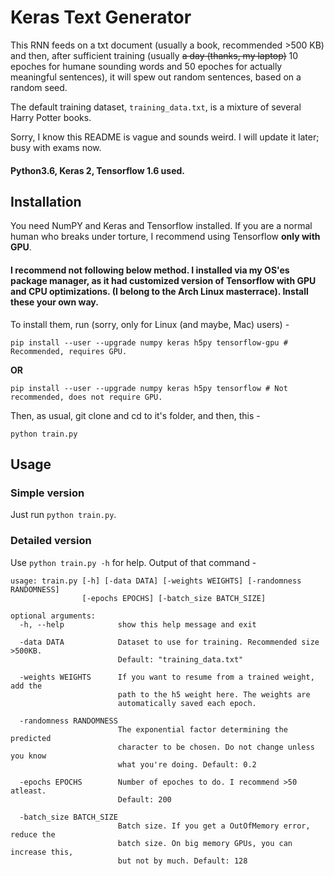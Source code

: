 # Keras Text Generator

This RNN feeds on a txt document (usually a book, recommended >500 KB) and then, after sufficient training (usually ~~a day (thanks, my laptop)~~ 10 epoches for humane sounding words and 50 epoches for actually meaningful sentences), it will spew out random sentences, based on a random seed.

The default training dataset, `training_data.txt`, is a mixture of several Harry Potter books.

Sorry, I know this README is vague and sounds weird. I will update it later; busy with exams now.

#### Python3.6, Keras 2, Tensorflow 1.6 used.

## Installation

You need NumPY and Keras and Tensorflow installed. If you are a normal human who breaks under torture, I recommend using Tensorflow **only with GPU**.

#### I recommend not following below method. I installed via my OS'es package manager, as it had customized version of Tensorflow with GPU and CPU optimizations. (I belong to the Arch Linux masterrace). Install these your own way.
To install them, run (sorry, only for Linux (and maybe, Mac) users) -
```
pip install --user --upgrade numpy keras h5py tensorflow-gpu # Recommended, requires GPU.
```
**OR**
```
pip install --user --upgrade numpy keras h5py tensorflow # Not recommended, does not require GPU.
```

Then, as usual, git clone and cd to it's folder, and then, this -
```
python train.py
```
## Usage

### Simple version
Just run `python train.py`.
### Detailed version
Use `python train.py -h` for help. Output of that command -
```
usage: train.py [-h] [-data DATA] [-weights WEIGHTS] [-randomness RANDOMNESS]
                [-epochs EPOCHS] [-batch_size BATCH_SIZE]

optional arguments:
  -h, --help            show this help message and exit

  -data DATA            Dataset to use for training. Recommended size >500KB.
                        Default: "training_data.txt"

  -weights WEIGHTS      If you want to resume from a trained weight, add the
                        path to the h5 weight here. The weights are
                        automatically saved each epoch.

  -randomness RANDOMNESS
                        The exponential factor determining the predicted
                        character to be chosen. Do not change unless you know
                        what you're doing. Default: 0.2

  -epochs EPOCHS        Number of epoches to do. I recommend >50 atleast.
                        Default: 200

  -batch_size BATCH_SIZE
                        Batch size. If you get a OutOfMemory error, reduce the
                        batch size. On big memory GPUs, you can increase this,
                        but not by much. Default: 128
```